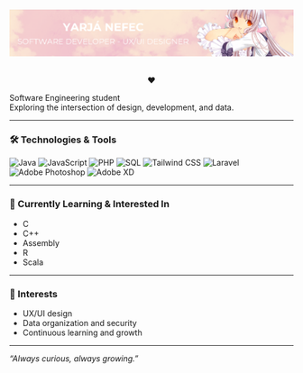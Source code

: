 <br>

![Banner](images/banner-yarja.png)

<br>
<div align="center">
❤︎
</div>

Software Engineering student  
Exploring the intersection of design, development, and data.

---

### 🛠️ Technologies & Tools

![Java](https://img.shields.io/badge/Java-ED8B00?style=for-the-badge&logo=java&logoColor=white) 
![JavaScript](https://img.shields.io/badge/JavaScript-F7DF1E?style=for-the-badge&logo=javascript&logoColor=black)
![PHP](https://img.shields.io/badge/PHP-777BB4?style=for-the-badge&logo=php&logoColor=white)
![SQL](https://img.shields.io/badge/SQL-4479A1?style=for-the-badge&logo=postgresql&logoColor=white)
![Tailwind CSS](https://img.shields.io/badge/Tailwind_CSS-06B6D4?style=for-the-badge&logo=tailwind-css&logoColor=white)
![Laravel](https://img.shields.io/badge/Laravel-F05340?style=for-the-badge&logo=laravel&logoColor=white)
![Adobe Photoshop](https://img.shields.io/badge/Photoshop-31A8FF?style=for-the-badge&logo=adobe-photoshop&logoColor=white)
![Adobe XD](https://img.shields.io/badge/Adobe_XD-FF61F6?style=for-the-badge&logo=adobe-xd&logoColor=white)

---

### 🚀 Currently Learning & Interested In

- C  
- C++  
- Assembly  
- R  
- Scala  

---

### 🌸 Interests

- UX/UI design  
- Data organization and security  
- Continuous learning and growth  

---

*“Always curious, always growing.”*

